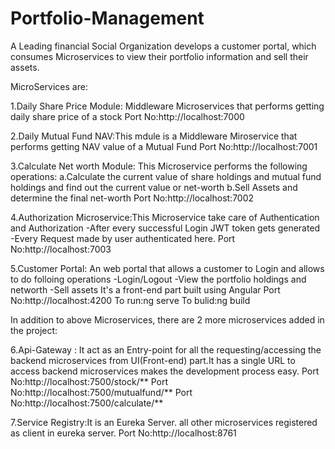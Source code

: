 # Portfolio-Management
A Leading financial Social Organization develops a customer portal, which consumes  Microservices to view their portfolio information and sell their assets.

MicroServices are:

1.Daily Share Price Module: Middleware Microservices that performs getting daily      share price of a stock
 Port No:http://localhost:7000
 
2.Daily Mutual Fund NAV:This mdule is a Middleware Miroservice that performs getting NAV value of a Mutual Fund
 Port No:http://localhost:7001
 
3.Calculate Net worth Module: This Microservice performs the following operations:
a.Calculate the current value of share holdings and mutual fund holdings and find out the current value or net-worth
b.Sell Assets and determine the final net-worth
 Port No:http://localhost:7002
 
4.Authorization Microservice:This Microservice take care of Authentication and Authorization
-After every successful Login JWT token gets generated
-Every Request made by user authenticated here.
Port No:http://localhost:7003

5.Customer Portal: An web portal that allows a customer to Login and allows to do folloing operations
-Login/Logout
-View the portfolio holdings and networth
-Sell assets
 It's a front-end part built using Angular 
 Port No:http://localhost:4200
 To run:ng serve
 To bulid:ng build
 
 In addition to above Microservices, there are 2 more microservices added in the project:
 
 6.Api-Gateway : It act as an Entry-point for all the requesting/accessing the backend microservices from UI(Front-end) part.It has a single URL to access backend microservices makes the development process easy.
 Port No:http://localhost:7500/stock/**
 Port No:http://localhost:7500/mutualfund/**
 Port No:http://localhost:7500/calculate/**
 
 7.Service Registry:It is an Eureka Server. all other microservices registered as client in eureka server.
Port No:http://localhost:8761
